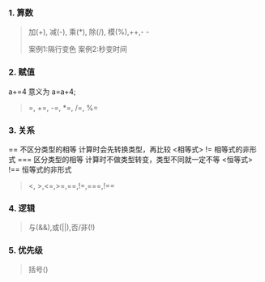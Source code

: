 ### 1. 算数

> 加(+), 减(-), 乘(*), 除(/), 模(%),++,- -
> 
> 案例1:隔行变色
> 案例2:秒变时间

### 2. 赋值

a+=4 意义为 a=a+4;
> =, +=, -=, *=, /=, %= 


### 3. 关系
== 不区分类型的相等 计算时会先转换类型，再比较 <相等式>
!= 相等式的非形式
=== 区分类型的相等 计算时不做类型转变，类型不同就一定不等  <恒等式>
!== 恒等式的非形式
> <, >,<=,>=,==,!=,===,!== 


### 4. 逻辑

> 与(&&),或(||),否/非(!)

### 5. 优先级

> 括号()